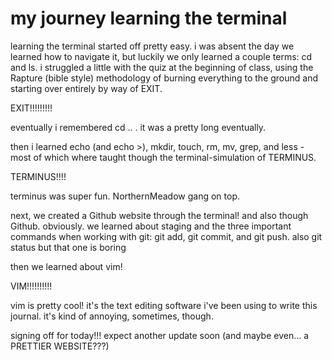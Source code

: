 # my journey learning the terminal

learning the terminal started off pretty easy. i was absent the day we learned how to navigate it, but luckily we only learned a couple terms: cd and ls. i struggled a little with the quiz at the beginning of class, using the Rapture (bible style) methodology of burning everything to the ground and starting over entirely by way of EXIT.

EXIT!!!!!!!!!

eventually i remembered cd .. . it was a pretty long eventually.

then i learned echo (and echo >), mkdir, touch, rm, mv, grep, and less - most of which where taught though the terminal-simulation of TERMINUS.

TERMINUS!!!!

terminus was super fun. NorthernMeadow gang on top.

next, we created a Github website through the terminal! and also though Github. obviously. we learned about staging and the three important commands when working with git: git add, git commit, and git push. also git status but that one is boring

then we learned about vim!

VIM!!!!!!!!!!

vim is pretty cool! it's the text editing software i've been using to write this journal. it's kind of annoying, sometimes, though.

signing off for today!!! expect another update soon (and maybe even... a PRETTIER WEBSITE???)
